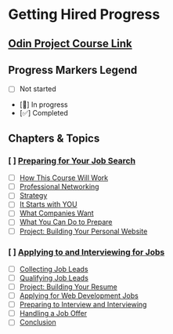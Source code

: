# Getting Hired Progress

## [Odin Project Course Link](https://www.theodinproject.com/paths/full-stack-javascript/courses/getting-hired)

## Progress Markers Legend
- [ ] Not started
- [🔄] In progress
- [✅] Completed

## Chapters & Topics

### [ ] [Preparing for Your Job Search](https://www.theodinproject.com/paths/full-stack-javascript/courses/getting-hired#preparing-for-your-job-search)
- [ ] [How This Course Will Work](https://www.theodinproject.com/lessons/node-path-getting-hired-how-this-course-will-work)
- [ ] [Professional Networking](https://www.theodinproject.com/lessons/node-path-getting-hired-professional-networking)
- [ ] [Strategy](https://www.theodinproject.com/lessons/node-path-getting-hired-strategy)
- [ ] [It Starts with YOU](https://www.theodinproject.com/lessons/node-path-getting-hired-it-starts-with-you)
- [ ] [What Companies Want](https://www.theodinproject.com/lessons/node-path-getting-hired-what-companies-want)
- [ ] [What You Can Do to Prepare](https://www.theodinproject.com/lessons/node-path-getting-hired-what-you-can-do-to-prepare)
- [ ] [Project: Building Your Personal Website](https://www.theodinproject.com/lessons/node-path-getting-hired-building-your-personal-website)

### [ ] [Applying to and Interviewing for Jobs](https://www.theodinproject.com/paths/full-stack-javascript/courses/getting-hired#applying-to-and-interviewing-for-jobs)
- [ ] [Collecting Job Leads](https://www.theodinproject.com/lessons/node-path-getting-hired-collecting-job-leads)
- [ ] [Qualifying Job Leads](https://www.theodinproject.com/lessons/node-path-getting-hired-qualifying-job-leads)
- [ ] [Project: Building Your Resume](https://www.theodinproject.com/lessons/node-path-getting-hired-building-your-resume)
- [ ] [Applying for Web Development Jobs](https://www.theodinproject.com/lessons/node-path-getting-hired-applying-for-web-development-jobs)
- [ ] [Preparing to Interview and Interviewing](https://www.theodinproject.com/lessons/node-path-getting-hired-preparing-to-interview-and-interviewing)
- [ ] [Handling a Job Offer](https://www.theodinproject.com/lessons/node-path-getting-hired-handling-a-job-offer)
- [ ] [Conclusion](https://www.theodinproject.com/lessons/node-path-getting-hired-conclusion)
